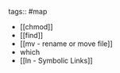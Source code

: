 tags:: #map 


- [[chmod]]
- [[find]]
- [[mv - rename or move file]]
- which
- [[ln - Symbolic Links]]